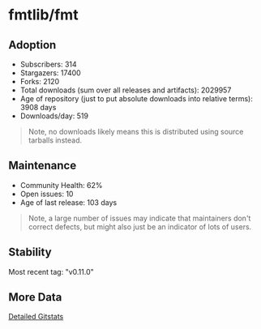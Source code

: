 # fmtlib/fmt

## Adoption

- Subscribers: 314
- Stargazers: 17400
- Forks: 2120
- Total downloads (sum over all releases and artifacts): 2029957
- Age of repository (just to put absolute downloads into relative terms): 3908 days
- Downloads/day: 519

> Note, no downloads likely means this is distributed using source tarballs instead.

## Maintenance

- Community Health: 62%
- Open issues: 10
- Age of last release: 103 days

> Note, a large number of issues may indicate that maintainers don't correct defects, but might also
> just be an indicator of lots of users.

## Stability

Most recent tag: "v0.11.0"

## More Data

[Detailed Gitstats](/bazel-catalog/gitstats/fmtlib/fmt)

